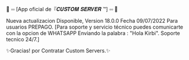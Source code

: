 🔑 ▫️▫️ [App oficial de『𝑪𝑼𝑺𝑻𝑶𝑴 𝑺𝑬𝑹𝑽𝑬𝑹 ™] ▫️▫️ 🔑 

Nueva actualizacion Disponible, Version 18.0.0
Fecha 09/07/2022
Para usuarios PREPAGO.
[Para soporte y servicio técnico puedes comunicarte con la opcion de WHATSAPP Enviando la palabra : "Hola Kirbi". Soporte tecnico 24/7.]

✨Gracias! por Contratar Custom Servers.✨
